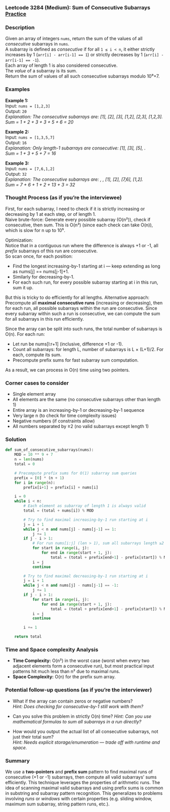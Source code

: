 ### Leetcode 3284 (Medium): Sum of Consecutive Subarrays [Practice](https://leetcode.com/problems/sum-of-consecutive-subarrays)

### Description  
Given an array of integers `nums`, return the sum of the values of all *consecutive* subarrays in `nums`.  
A subarray is defined as *consecutive* if for all `1 ≤ i < n`, it either strictly increases by 1 (`arr[i] - arr[i-1] == 1`) or strictly decreases by 1 (`arr[i] - arr[i-1] == -1`).  
Each array of length 1 is also considered consecutive.  
The *value* of a subarray is its sum.  
Return the sum of values of all such consecutive subarrays modulo 10⁹+7.

### Examples  

**Example 1:**  
Input: `nums = [1,2,3]`  
Output: `20`  
*Explanation: The consecutive subarrays are: [1], [2], [3], [1,2], [2,3], [1,2,3].  
Sum = 1 + 2 + 3 + 3 + 5 + 6 = 20*

**Example 2:**  
Input: `nums = [1,3,5,7]`  
Output: `16`  
*Explanation: Only length-1 subarrays are consecutive: [1], [3], [5], .  
Sum = 1 + 3 + 5 + 7 = 16*

**Example 3:**  
Input: `nums = [7,6,1,2]`  
Output: `32`  
*Explanation: The consecutive subarrays are: , , [1], [2], [7,6], [1,2].  
Sum = 7 + 6 + 1 + 2 + 13 + 3 = 32*

### Thought Process (as if you’re the interviewee)  
First, for each subarray, I need to check if it is strictly increasing or decreasing by 1 at each step, or of length 1.  
Naive brute-force: Generate every possible subarray (O(n²)), check if consecutive, then sum. This is O(n³) (since each check can take O(n)), which is slow for n up to 10⁵.

Optimization:  
Notice that in a contiguous run where the difference is always +1 or -1, all *prefix* subarrays of this run are consecutive.  
So scan once, for each position:
- Find the longest increasing-by-1 starting at i ― keep extending as long as nums[j] == nums[j-1]+1.
- Similarly for decreasing-by-1.
- For each such run, for every possible subarray starting at i in this run, sum it up.

But this is tricky to do efficiently for all lengths.
Alternative approach:  
Precompute all **maximal consecutive runs** (increasing or decreasing), then for each run, all possible subarrays within the run are consecutive. Since every subarray within such a run is consecutive, we can compute the sum for all subarrays in this run efficiently.

Since the array can be split into such runs, the total number of subarrays is O(n).
For each run:
- Let run be nums[l:r+1] (inclusive, difference +1 or -1).
- Count all subarrays: for length L, number of subarrays is L × (L+1)/2. For each, compute its sum.
- Precompute prefix sums for fast subarray sum computation.

As a result, we can process in O(n) time using two pointers.

### Corner cases to consider  
- Single element array  
- All elements are the same (no consecutive subarrays other than length 1)  
- Entire array is an increasing-by-1 or decreasing-by-1 sequence  
- Very large n (to check for time complexity issues)  
- Negative numbers (if constraints allow)  
- All numbers separated by ≥2 (no valid subarrays except length 1)

### Solution

```python
def sum_of_consecutive_subarrays(nums):
    MOD = 10 ** 9 + 7
    n = len(nums)
    total = 0

    # Precompute prefix sums for O(1) subarray sum queries
    prefix = [0] * (n + 1)
    for i in range(n):
        prefix[i+1] = prefix[i] + nums[i]

    i = 0
    while i < n:
        # Each element as subarray of length 1 is always valid
        total = (total + nums[i]) % MOD

        # Try to find maximal increasing-by-1 run starting at i
        j = i + 1
        while j < n and nums[j] - nums[j-1] == 1:
            j += 1
        if j - i > 1:
            # For run nums[i:j] (len > 1), sum all subarrays length ≥2
            for start in range(i, j):
                for end in range(start + 1, j):
                    total = (total + prefix[end+1] - prefix[start]) % MOD
            i = j
            continue

        # Try to find maximal decreasing-by-1 run starting at i
        j = i + 1
        while j < n and nums[j] - nums[j-1] == -1:
            j += 1
        if j - i > 1:
            for start in range(i, j):
                for end in range(start + 1, j):
                    total = (total + prefix[end+1] - prefix[start]) % MOD
            i = j
            continue

        i += 1

    return total
```

### Time and Space complexity Analysis  

- **Time Complexity:** O(n²) in the worst case (worst when every two adjacent elements form a consecutive run), but most practical input patterns hit much less than n² due to maximal runs.  
- **Space Complexity:** O(n) for the prefix sum array.

### Potential follow-up questions (as if you’re the interviewer)  

- What if the array can contain zeros or negative numbers?  
  *Hint: Does checking for consecutive-by-1 still work with them?*

- Can you solve this problem in strictly O(n) time?
  *Hint: Can you use mathematical formulas to sum all subarrays in a run directly?*

- How would you output the actual list of all consecutive subarrays, not just their total sum?  
  *Hint: Needs explicit storage/enumeration — trade off with runtime and space.*

### Summary
We use a **two-pointers** and **prefix sum** pattern to find maximal runs of consecutive (+1 or -1) subarrays, then compute all valid subarrays’ sums efficiently. This technique leverages the properties of arithmetic runs. The idea of scanning maximal valid subarrays and using prefix sums is common in substring and subarray pattern recognition. This generalizes to problems involving *runs* or *windows* with certain properties (e.g. sliding window, maximum sum subarray, string pattern runs, etc.).